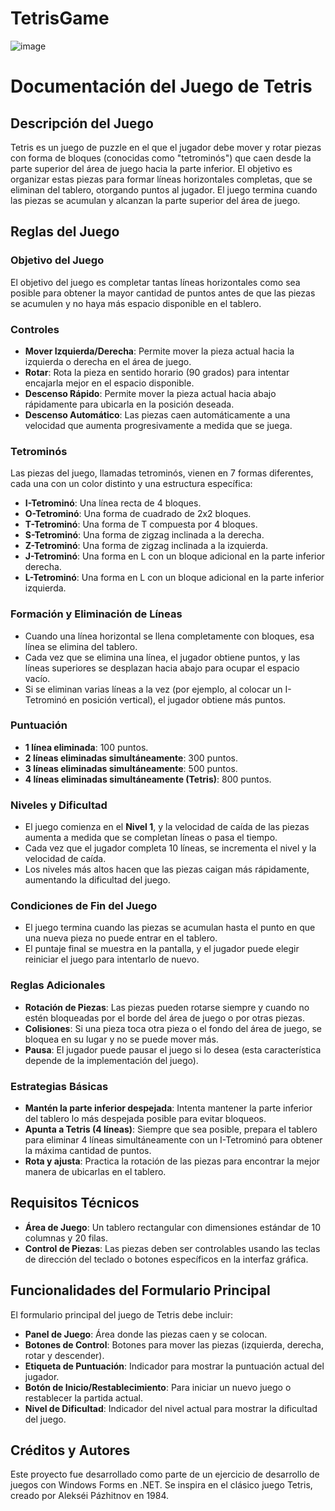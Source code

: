 # TetrisGame

![image](https://github.com/user-attachments/assets/c7c38e0f-ef7a-4d39-bcda-bb32e5921877)





# Documentación del Juego de Tetris

## Descripción del Juego
Tetris es un juego de puzzle en el que el jugador debe mover y rotar piezas con forma de bloques (conocidas como "tetrominós") que caen desde la parte superior del área de juego hacia la parte inferior. El objetivo es organizar estas piezas para formar líneas horizontales completas, que se eliminan del tablero, otorgando puntos al jugador. El juego termina cuando las piezas se acumulan y alcanzan la parte superior del área de juego.

## Reglas del Juego

### Objetivo del Juego
El objetivo del juego es completar tantas líneas horizontales como sea posible para obtener la mayor cantidad de puntos antes de que las piezas se acumulen y no haya más espacio disponible en el tablero.

### Controles
- **Mover Izquierda/Derecha**: Permite mover la pieza actual hacia la izquierda o derecha en el área de juego.
- **Rotar**: Rota la pieza en sentido horario (90 grados) para intentar encajarla mejor en el espacio disponible.
- **Descenso Rápido**: Permite mover la pieza actual hacia abajo rápidamente para ubicarla en la posición deseada.
- **Descenso Automático**: Las piezas caen automáticamente a una velocidad que aumenta progresivamente a medida que se juega.

### Tetrominós
Las piezas del juego, llamadas tetrominós, vienen en 7 formas diferentes, cada una con un color distinto y una estructura específica:

- **I-Tetrominó**: Una línea recta de 4 bloques.
- **O-Tetrominó**: Una forma de cuadrado de 2x2 bloques.
- **T-Tetrominó**: Una forma de T compuesta por 4 bloques.
- **S-Tetrominó**: Una forma de zigzag inclinada a la derecha.
- **Z-Tetrominó**: Una forma de zigzag inclinada a la izquierda.
- **J-Tetrominó**: Una forma en L con un bloque adicional en la parte inferior derecha.
- **L-Tetrominó**: Una forma en L con un bloque adicional en la parte inferior izquierda.

### Formación y Eliminación de Líneas
- Cuando una línea horizontal se llena completamente con bloques, esa línea se elimina del tablero.
- Cada vez que se elimina una línea, el jugador obtiene puntos, y las líneas superiores se desplazan hacia abajo para ocupar el espacio vacío.
- Si se eliminan varias líneas a la vez (por ejemplo, al colocar un I-Tetrominó en posición vertical), el jugador obtiene más puntos.

### Puntuación
- **1 línea eliminada**: 100 puntos.
- **2 líneas eliminadas simultáneamente**: 300 puntos.
- **3 líneas eliminadas simultáneamente**: 500 puntos.
- **4 líneas eliminadas simultáneamente (Tetris)**: 800 puntos.

### Niveles y Dificultad
- El juego comienza en el **Nivel 1**, y la velocidad de caída de las piezas aumenta a medida que se completan líneas o pasa el tiempo.
- Cada vez que el jugador completa 10 líneas, se incrementa el nivel y la velocidad de caída.
- Los niveles más altos hacen que las piezas caigan más rápidamente, aumentando la dificultad del juego.

### Condiciones de Fin del Juego
- El juego termina cuando las piezas se acumulan hasta el punto en que una nueva pieza no puede entrar en el tablero.
- El puntaje final se muestra en la pantalla, y el jugador puede elegir reiniciar el juego para intentarlo de nuevo.

### Reglas Adicionales
- **Rotación de Piezas**: Las piezas pueden rotarse siempre y cuando no estén bloqueadas por el borde del área de juego o por otras piezas.
- **Colisiones**: Si una pieza toca otra pieza o el fondo del área de juego, se bloquea en su lugar y no se puede mover más.
- **Pausa**: El jugador puede pausar el juego si lo desea (esta característica depende de la implementación del juego).

### Estrategias Básicas
- **Mantén la parte inferior despejada**: Intenta mantener la parte inferior del tablero lo más despejada posible para evitar bloqueos.
- **Apunta a Tetris (4 líneas)**: Siempre que sea posible, prepara el tablero para eliminar 4 líneas simultáneamente con un I-Tetrominó para obtener la máxima cantidad de puntos.
- **Rota y ajusta**: Practica la rotación de las piezas para encontrar la mejor manera de ubicarlas en el tablero.

## Requisitos Técnicos
- **Área de Juego**: Un tablero rectangular con dimensiones estándar de 10 columnas y 20 filas.
- **Control de Piezas**: Las piezas deben ser controlables usando las teclas de dirección del teclado o botones específicos en la interfaz gráfica.

## Funcionalidades del Formulario Principal
El formulario principal del juego de Tetris debe incluir:

- **Panel de Juego**: Área donde las piezas caen y se colocan.
- **Botones de Control**: Botones para mover las piezas (izquierda, derecha, rotar y descender).
- **Etiqueta de Puntuación**: Indicador para mostrar la puntuación actual del jugador.
- **Botón de Inicio/Restablecimiento**: Para iniciar un nuevo juego o restablecer la partida actual.
- **Nivel de Dificultad**: Indicador del nivel actual para mostrar la dificultad del juego.

## Créditos y Autores
Este proyecto fue desarrollado como parte de un ejercicio de desarrollo de juegos con Windows Forms en .NET. Se inspira en el clásico juego Tetris, creado por Alekséi Pázhitnov en 1984.
